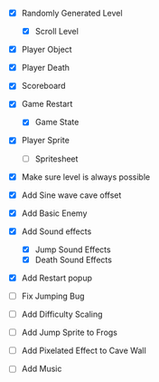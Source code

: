 - [x] Randomly Generated Level
    - [x] Scroll Level
- [x] Player Object
- [x] Player Death
- [x] Scoreboard

- [x] Game Restart
    - [x] Game State
- [x] Player Sprite
    - [ ] Spritesheet
- [x] Make sure level is always possible
- [x] Add Sine wave cave offset
- [x] Add Basic Enemy
- [x] Add Sound effects
    - [x] Jump Sound Effects
    - [x] Death Sound Effects
- [x] Add Restart popup
- [ ] Fix Jumping Bug
- [ ] Add Difficulty Scaling
- [ ] Add Jump Sprite to Frogs
- [ ] Add Pixelated Effect to Cave Wall
- [ ] Add Music

